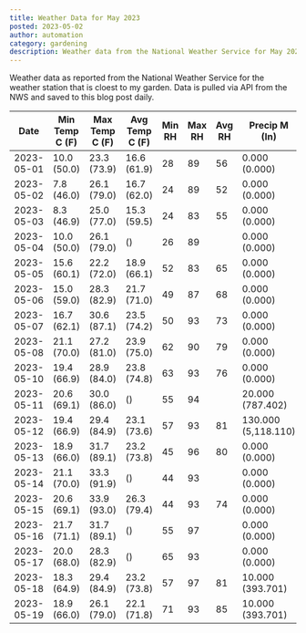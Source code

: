 ```yaml
---
title: Weather Data for May 2023
posted: 2023-05-02
author: automation
category: gardening
description: Weather data from the National Weather Service for May 2023
---
```


Weather data as reported from the National Weather Service for the weather station 
that is cloest to my garden. Data is pulled via API from the NWS and saved to this 
blog post daily.

|Date|Min Temp C (F)|Max Temp C (F)|Avg Temp C (F)|Min RH|Max RH|Avg RH|Precip M (In)|Avg Precip/Hr|
|---|---|---|---|---|---|---|---|---|
|2023-05-01|10.0 (50.0)|23.3 (73.9)|16.6 (61.9)|28|89|56|0.000 (0.000)|0.000 (0.000)|
|2023-05-02|7.8 (46.0)|26.1 (79.0)|16.7 (62.0)|24|89|52|0.000 (0.000)|0.000 (0.000)|
|2023-05-03|8.3 (46.9)|25.0 (77.0)|15.3 (59.5)|24|83|55|0.000 (0.000)|0.000 (0.000)|
|2023-05-04|10.0 (50.0)|26.1 (79.0)| ()|26|89||0.000 (0.000)|0.000 (0.000)|
|2023-05-05|15.6 (60.1)|22.2 (72.0)|18.9 (66.1)|52|83|65|0.000 (0.000)|0.000 (0.000)|
|2023-05-06|15.0 (59.0)|28.3 (82.9)|21.7 (71.0)|49|87|68|0.000 (0.000)|0.000 (0.000)|
|2023-05-07|16.7 (62.1)|30.6 (87.1)|23.5 (74.2)|50|93|73|0.000 (0.000)|0.000 (0.000)|
|2023-05-08|21.1 (70.0)|27.2 (81.0)|23.9 (75.0)|62|90|79|0.000 (0.000)|0.000 (0.000)|
|2023-05-10|19.4 (66.9)|28.9 (84.0)|23.8 (74.8)|63|93|76|0.000 (0.000)|0.000 (0.000)|
|2023-05-11|20.6 (69.1)|30.0 (86.0)| ()|55|94||20.000 (787.402)|30.285 (30.285)|
|2023-05-12|19.4 (66.9)|29.4 (84.9)|23.1 (73.6)|57|93|81|130.000 (5,118.110)|131.234 (131.234)|
|2023-05-13|18.9 (66.0)|31.7 (89.1)|23.2 (73.8)|45|96|80|0.000 (0.000)|0.000 (0.000)|
|2023-05-14|21.1 (70.0)|33.3 (91.9)| ()|44|93||0.000 (0.000)|0.000 (0.000)|
|2023-05-15|20.6 (69.1)|33.9 (93.0)|26.3 (79.4)|44|93|74|0.000 (0.000)|0.000 (0.000)|
|2023-05-16|21.7 (71.1)|31.7 (89.1)| ()|55|97||0.000 (0.000)|0.000 (0.000)|
|2023-05-17|20.0 (68.0)|28.3 (82.9)| ()|65|93||0.000 (0.000)|0.000 (0.000)|
|2023-05-18|18.3 (64.9)|29.4 (84.9)|23.2 (73.8)|57|97|81|10.000 (393.701)|11.579 (11.579)|
|2023-05-19|18.9 (66.0)|26.1 (79.0)|22.1 (71.8)|71|93|85|10.000 (393.701)|9.843 (9.843)|
